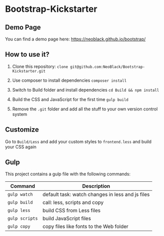 # Bootstrap-Kickstarter

## Demo Page

You can find a demo page here: https://neoblack.github.io/bootstrap/

## How to use it?

1. Clone this repository: `clone git@github.com:NeoBlack/Bootstrap-Kickstarter.git`

2. Use composer to install dependencies `composer install`

3. Switch to Build folder and install dependencies `cd Build && npm install`

4. Build the CSS and JavaScript for the first time `gulp build`

5. Remove the `.git` folder and add all the stuff to your own version control system

## Customize

Go to `Build/Less` and add your custom styles to `frontend.less` and build your CSS again

## Gulp

This project contains a gulp file with the following commands:

| Command        | Description                                      |
| -------------- | ------------------------------------------------ |
| `gulp watch`   | default task: watch changes in less and js files |
| `gulp build`   | call: less, scripts and copy                     |
| `gulp less`    | build CSS from Less files                        |
| `gulp scripts` | build JavaScript files                           |
| `gulp copy`    | copy files like fonts to the Web folder          |
